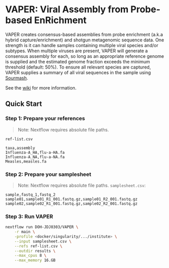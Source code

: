 # VAPER: Viral Assembly from Probe-based EnRichment
VAPER creates consensus-based assemblies from probe enrichment (a.k.a hybrid capture/enrichment) and shotgun metagenomic sequence data. One strength is it can handle samples containing multiple viral species and/or subtypes. When multiple viruses are present, VAPER will generate a consensus assembly for each, so long as an appropriate reference genome is supplied and the estimated genome fraction exceeds the minimum threshold (default: 50%). To ensure all relevant species are captured, VAPER supplies a summary of all viral sequences in the sample using [Sourmash](https://github.com/sourmash-bio/sourmash).

See the [wiki](https://github.com/DOH-JDJ0303/VAPER/wiki) for more information.

## Quick Start
### Step 1: Prepare your references
> Note: Nextflow requires absolute file paths.

`ref-list.csv`
```csv
taxa,assembly
Influenza-A_HA,flu-a-HA.fa
Influenza-A_NA,flu-a-NA.fa
Measles,measles.fa
```

### Step 2: Prepare your samplesheet
> Note: Nextflow requires absolute file paths.
`samplesheet.csv`:

```csv
sample,fastq_1,fastq_2
sample01,sample01_R1_001.fastq.gz,sample01_R2_001.fastq.gz
sample02,sample02_R1_001.fastq.gz,sample02_R2_001.fastq.gz
```

### Step 3: Run VAPER
```bash
nextflow run DOH-JDJ0303/VAPER \
    -r main \
    -profile <docker/singularity/.../institute> \
    --input samplesheet.csv \
    --refs ref-list.csv \
    --outdir results \
    --max_cpus 8 \
    --max_memory 16.GB
```

